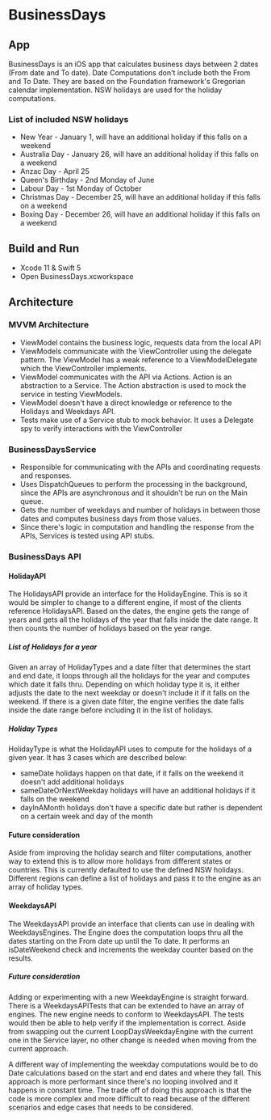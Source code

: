 # BusinessDays

## App
BusinessDays is an iOS app that calculates business days between 2 dates (From date and To date). Date Computations don't include both the From and To Date. They are based on the Foundation framework's Gregorian calendar implementation. NSW holidays are used for the holiday computations.

### List of included NSW holidays
* New Year - January 1, will have an additional holiday if this falls on a weekend
* Australia Day - January 26, will have an additional holiday if this falls on a weekend
* Anzac Day - April 25
* Queen's Birthday - 2nd Monday of June
* Labour Day - 1st Monday of October
* Christmas Day - December 25, will have an additional holiday if this falls on a weekend
* Boxing Day - December 26, will have an additional holiday if this falls on a weekend

## Build and Run
* Xcode 11 & Swift 5
* Open BusinessDays.xcworkspace

## Architecture
### MVVM Architecture
* ViewModel contains the business logic, requests data from the local API
* ViewModels communicate with the ViewController using the delegate pattern. The ViewModel has a weak reference to a ViewModelDelegate which the ViewController implements.
* ViewModel communicates with the API via Actions. Action is an abstraction to a Service. The Action abstraction is used to mock the service in testing ViewModels. 
* ViewModel doesn't have a direct knowledge or reference to the Holidays and Weekdays API.
* Tests make use of a Service stub to mock behavior. It uses a Delegate spy to verify interactions with the ViewController

### BusinessDaysService
* Responsible for communicating with the APIs and coordinating requests and responses. 
* Uses DispatchQueues to perform the processing in the background, since the APIs are asynchronous and it shouldn't be run on the Main queue. 
* Gets the number of weekdays and number of holidays in between those dates and computes business days from those values.
* Since there's logic in computation and handling the response from the APIs, Services is tested using API stubs.

### BusinessDays API
#### HolidayAPI
The HolidaysAPI provide an interface for the HolidayEngine. This is so it would be simpler to change to a different engine, if most of the clients reference HolidaysAPI. Based on the dates, the engine gets the range of years and gets all the holidays of the year that falls inside the date range. It then counts the number of holidays based on the year range. 

##### List of Holidays for a year
Given an array of HolidayTypes and a date filter that determines the start and end date, it loops through all the holidays for the year and computes which date it falls thru. Depending on which holiday type it is, it either adjusts the date to the next weekday or doesn't include it if it falls on the weekend. If there is a given date filter, the engine verifies the date falls inside the date range before including it in the list of holidays. 

##### Holiday Types
HolidayType is what the HolidayAPI uses to compute for the holidays of a given year. It has 3 cases which are described below: 
* sameDate holidays happen on that date, if it falls on the weekend it doesn't add additional holidays
* sameDateOrNextWeekday holidays will have an additional holidays if it falls on the weekend
* dayInAMonth holidays don't have a specific date but rather is dependent on a certain week and day of the month

#### Future consideration
Aside from improving the holiday search and filter computations, another way to extend this is to allow more holidays from different states or countries. This is currently defaulted to use the defined NSW holidays. Different regions can define a list of holidays and pass it to the engine as an array of holiday types. 


#### WeekdaysAPI
The WeekdaysAPI provide an interface that clients can use in dealing with WeekdaysEngines. The Engine does the computation loops thru all the dates starting on the From date up until the To date. It performs an isDateWeekend check and increments the weekday counter based on the results. 

##### Future consideration
Adding or experimenting with a new WeekdayEngine is straight forward. There is a WeekdaysAPITests that can be extended to have an array of engines. The new engine needs to conform to WeekdaysAPI. The tests would then be able to help verify if the implementation is correct. Aside from swapping out the current LoopDaysWeekdayEngine with the current one in the Service layer, no other change is needed when moving from the current approach.

A different way of implementing the weekday computations would be to do Date calculations based on the start and end dates and where they fall. This approach is more performant since there's no looping involved and it happens in constant time. The trade off of doing this approach is that the code is more complex and more difficult to read because of the different scenarios and edge cases that needs to be considered. 


